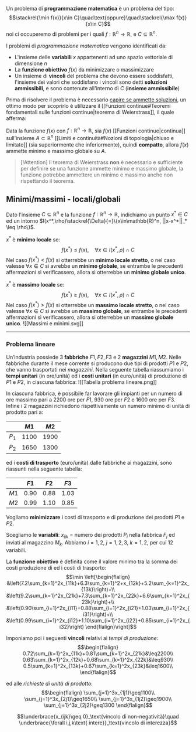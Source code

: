 Un problema di **programmazione matematica** è un problema del tipo:
$$\stackrel{\min f(x)}{x\in C}\quad\text{oppure}\quad\stackrel{\max f(x)}{x\in C}$$
noi ci occuperemo di problemi per i quali $f:\mathbb{R}^n\to \mathbb{R}$, e $C\subseteq \mathbb{R}^n$.

I problemi di _programmazione matematica_ vengono identificati da:
- L'insieme delle **variabili** $x$ appartenenti ad uno spazio vettoriale di dimensione $n$
- La **funzione obiettivo** $f(x)$ da minimizzare o massimizzare
- Un insieme di **vincoli** del problema che devono essere soddisfatti, l'insieme dei valori che soddisfano i vincoli sono detti **soluzioni ammissibili**, e sono contenute all'interno di $C$ (**insieme ammissibile**)

Prima di risolvere il problema è necessario <u>capire se ammette soluzioni</u>, un ottimo modo per scoprirlo è utilizzare il [[Funzioni continue#Teoremi fondamentali sulle funzioni continue|teorema di Weierstrass]], il quale afferma:

Data la funzione $f(x)$ con $f:\mathbb{R}^n\to\mathbb{R}$, sia $f(x)$ [[Funzioni continue|continua]] sull'insieme $A\subset\mathbb{R}^n$ [[Limiti e continuità#Nozioni di topologia|chiuso e limitato]] (sia superiormente che inferiormente), quindi **compatto**, allora $f(x)$ ammette minimo e massimo globale su $A$.

>[!Attention]
>Il teorema di Weierstrass **non** è necessario e sufficiente per definire se una funzione ammette minimo e massimo globale, la funzione potrebbe ammettere un minimo e massimo anche non rispettando il teorema.

## Minimi/massimi - locali/globali
Dato l'insieme $C\subseteq \mathbb{R}^n$ e la funzione $f:\mathbb{R}^n\to\mathbb{R}$, indichiamo un punto $x^*\in C$ ed un intorno $I(x^*,\rho)\stackrel{\Delta}{=}\{x\in\mathbb{R}^n, ||x-x^*||_* \leq \rho\}$.

$x^*$ è **minimo locale** se:
$$f(x^*)\leq f(x),\quad\forall x\in I(x^*,\rho)\cap C$$
Nel caso $f(x^*) < f(x)$ si otterrebbe un **minimo locale stretto**, o nel caso valesse $\forall x\in C$ si avrebbe un **minimo globale**, se entrambe le precedenti affermazioni si verificassero, allora si otterrebbe un **minimo globale unico**.

$x^*$ è **massimo locale** se:
$$f(x^*)\geq f(x),\quad\forall x\in I(x^*,\rho)\cap C$$
Nel caso $f(x^*) > f(x)$ si otterrebbe un **massimo locale stretto**, o nel caso valesse $\forall x\in C$ si avrebbe un **massimo globale**, se entrambe le precedenti affermazioni si verificassero, allora si otterrebbe un **massimo globale unico**.
![[Massimi e minimi.svg]]

---
### Problema lineare
Un’industria possiede $3$ **fabbriche** $F1, F2, F3$ e $2$ **magazzini** $M1, M2$.
Nelle fabbriche durante il mese corrente si producono due tipi di prodotti $P1$ e $P2$, che vanno trasportati nei _magazzini_.
Nella seguente tabella riassumiamo i **tempi unitari** (in ore/unità) ed i **costi unitari** (in euro/unità) di produzione di $P1$ e $P2$, in ciascuna fabbrica:
![[Tabella problema lineare.png]]

In ciascuna fabbrica, è possibile far lavorare gli impianti per un numero di ore massimo pari a $2200$ ore per $F1$, $930$ ore per $F2$ e $1600$ ore per $F3$. Infine i $2$ magazzini richiedono rispettivamente un numero minimo di unità di prodotto pari a:

|       | $M1$   | $M2$   |
| ----- | ------ | ------ |
| $P_1$ | $1100$ | $1900$ |
| $P_2$ | $1650$ | $1300$ |

ed i **costi di trasporto** (euro/unità) dalle fabbriche ai magazzini, sono riassunti nella seguente tabella:

|      | $F1$   | $F2$   | $F3$   |
| ---- | ------ | ------ | ------ |
| $M1$ | $0.90$ | $0.88$ | $1.03$ |
| $M2$ | $0.99$ | $1.10$ | $0.85$ |

Vogliamo **minimizzare** i costi di trasporto e di produzione dei prodotti $P1$ e $P2$.

Scegliamo le **variabili**:
$x_{ijk}$ = numero dei prodotti $P_i$ nella fabbrica $F_j$ ed inviati al magazzino $M_k$.
Abbiamo $i=1,2$, $j=1,2,3$, $k=1,2$, per cui $12$ variabili.

La **funzione obiettivo** è definita come il valore minimo tra la somma dei costi produzione di ed i costi di trasporto:
$$\min
\left[\begin{flalign}
&\left(7.2\sum_{k=1}^2x_{11k}+6.3\sum_{k=1}^2+x_{12k}+5.2\sum_{k=1}^2x_{13k}\right)+\\
&\left(9.2\sum_{k=1}^2x_{21k}+7.3\sum_{k=1}^2x_{22k}+6.6\sum_{k=1}^2x_{23k}\right)+\\
&\left(0.90\sum_{i=1}^2x_{i11}+0.88\sum_{i=1}^2x_{i21}+1.03\sum_{i=1}^2x_{i31}\right)+\\
&\left(0.99\sum_{i=1}^2x_{i12}+1.10\sum_{i=1}^2x_{i22}+0.85\sum_{i=1}^2x_{i32}\right)
\end{flalign}\right]$$

Imponiamo poi i seguenti **vincoli** relativi ai _tempi di produzione_:
$$\begin{flalign}
0.72\sum_{k=1}^2x_{11k}+0.81\sum_{k=1}^2x_{21k}&\leq2200\\
0.63\sum_{k=1}^2x_{12k}+0.68\sum_{k=1}^2x_{22k}&\leq930\\
0.5\sum_{k=1}^2x_{13k}+0.67\sum_{k=1}^2x_{23k}&\leq1600\\
\end{flalign}$$

ed alle _richieste di unità di prodotto_:
$$\begin{flalign}
\sum_{j=1}^3x_{1j1}\geq1100\\
\sum_{j=1}^3x_{2j1}\geq1650\\
\sum_{j=1}^3x_{1j2}\geq1900\\
\sum_{j=1}^3x_{2j2}\geq1300
\end{flalign}$$

$$\underbrace{x_{ijk}\geq 0}_\text{vincolo di non-negatività}\quad \underbrace{\forall i,j,k\text{ intere}}_\text{vincolo di interezza}$$
